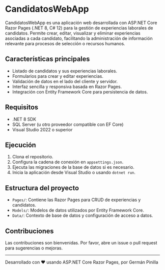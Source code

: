 ﻿# CandidatosWebApp

CandidatosWebApp es una aplicación web desarrollada con ASP.NET Core Razor Pages (.NET 8, C# 12) para la gestión de experiencias laborales de candidatos. Permite crear, editar, visualizar y eliminar experiencias asociadas a cada candidato, facilitando la administración de información relevante para procesos de selección o recursos humanos.

## Características principales

- Listado de candidatos y sus experiencias laborales.
- Formularios para crear y editar experiencias.
- Validación de datos en el lado del cliente y servidor.
- Interfaz sencilla y responsiva basada en Razor Pages.
- Integración con Entity Framework Core para persistencia de datos.

## Requisitos

- .NET 8 SDK
- SQL Server (u otro proveedor compatible con EF Core)
- Visual Studio 2022 o superior

## Ejecución

1. Clona el repositorio.
2. Configura la cadena de conexión en `appsettings.json`.
3. Ejecuta las migraciones de la base de datos si es necesario.
4. Inicia la aplicación desde Visual Studio o usando `dotnet run`.

## Estructura del proyecto

- `Pages/`: Contiene las Razor Pages para CRUD de experiencias y candidatos.
- `Models/`: Modelos de datos utilizados por Entity Framework Core.
- `Data/`: Contexto de base de datos y configuración de acceso a datos.

## Contribuciones

Las contribuciones son bienvenidas. Por favor, abre un issue o pull request para sugerencias o mejoras.

---

Desarrollado con ❤️ usando ASP.NET Core Razor Pages, por Germán Pinilla